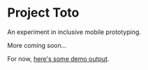 # Project Toto
An experiment in inclusive mobile prototyping.

More coming soon&hellip;

For now, [here's some demo output](http://romannurik.github.io/ProjectToto/examples/kitchensink/).
